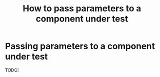 ﻿---
uid: passing-parameters-to-components
title: How to pass parameters to a component under test
---

# Passing parameters to a component under test

TODO!